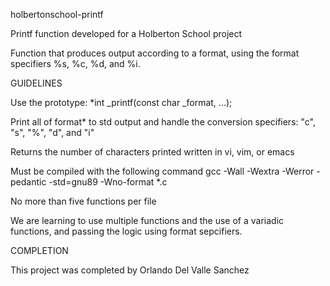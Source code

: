 holbertonschool-printf

Printf function developed for a Holberton School project

Function that produces output according to a format, using the format specifiers %s, %c, %d, and %i.

GUIDELINES

Use the prototype: *int _printf(const char _format, ...);

Print all of format* to std output and handle the conversion specifiers: "c", "s", "%", "d", and "i"

Returns the number of characters printed written in vi, vim, or emacs

Must be compiled with the following command gcc -Wall -Wextra -Werror -pedantic -std=gnu89 -Wno-format *.c

No more than five functions per file

We are learning to use multiple functions and the use of a variadic functions, and passing the logic using format sepcifiers.

COMPLETION

This project was completed by Orlando Del Valle Sanchez
